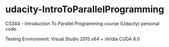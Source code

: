 # udacity-IntroToParallelProgramming
CS344 - Introduction To Parallel Programming course (Udacity) personal code.

Testing Environment: Visual Studio 2015 x64 + nVidia CUDA 8.0
